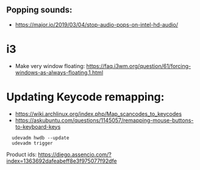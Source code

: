 

Popping sounds:
---------------
* https://major.io/2019/03/04/stop-audio-pops-on-intel-hd-audio/

i3
============
* Make very window floating:
  https://faq.i3wm.org/question/61/forcing-windows-as-always-floating.1.html


Updating Keycode remapping:
============================
* https://wiki.archlinux.org/index.php/Map_scancodes_to_keycodes
* https://askubuntu.com/questions/1145057/remapping-mouse-buttons-to-keyboard-keys

```
  udevadm hwdb --update
  udevadm trigger
```
Product ids: https://diego.assencio.com/?index=1363692dafeabeff8e3f975077f92dfe
